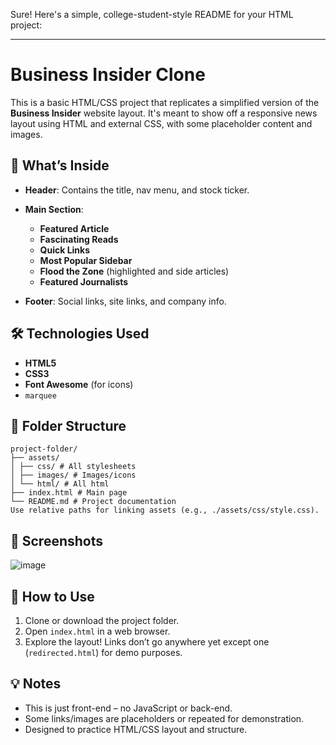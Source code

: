 Sure! Here's a simple, college-student-style README for your HTML project:

---

# Business Insider Clone

This is a basic HTML/CSS project that replicates a simplified version of the **Business Insider** website layout. It's meant to show off a responsive news layout using HTML and external CSS, with some placeholder content and images.

## 📄 What’s Inside

* **Header**: Contains the title, nav menu, and stock ticker.
* **Main Section**:

  * **Featured Article**
  * **Fascinating Reads**
  * **Quick Links**
  * **Most Popular Sidebar**
  * **Flood the Zone** (highlighted and side articles)
  * **Featured Journalists**
* **Footer**: Social links, site links, and company info.

## 🛠 Technologies Used

* **HTML5**
* **CSS3**
* **Font Awesome** (for icons)
* `marquee`

## 📁 Folder Structure

```
project-folder/
├── assets/ 
│ ├── css/ # All stylesheets 
│ ├── images/ # Images/icons 
│ └── html/ # All html
├── index.html # Main page 
└── README.md # Project documentation 
Use relative paths for linking assets (e.g., ./assets/css/style.css).
```

## 📸 Screenshots
![image](https://github.com/user-attachments/assets/e508f85b-8175-41ed-87fc-ac6c3157a89b)


## 🔗 How to Use

1. Clone or download the project folder.
2. Open `index.html` in a web browser.
3. Explore the layout! Links don’t go anywhere yet except one (`redirected.html`) for demo purposes.

## 💡 Notes

* This is just front-end – no JavaScript or back-end.
* Some links/images are placeholders or repeated for demonstration.
* Designed to practice HTML/CSS layout and structure.

